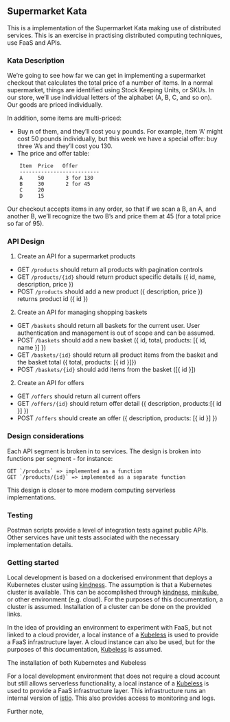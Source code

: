 ## Supermarket Kata

This is a implementation of the Supermarket Kata making use of distributed services. This is an exercise in practising distributed computing techniques, use FaaS and APIs.

### Kata Description

We’re going to see how far we can get in implementing a supermarket checkout that calculates the total price of a number of items. In a normal supermarket, things are identified using Stock Keeping Units, or SKUs. In our store, we’ll use individual letters of the alphabet (A, B, C, and so on). Our goods are priced individually.

In addition, some items are multi-priced:
 - Buy n of them, and they’ll cost you y pounds. For example, item ‘A’ might cost 50 pounds individually, but this week we have a special offer: buy three ‘A’s and they’ll cost you 130.
 - The price and offer table:
```
    Item  Price   Offer
    --------------------------
    A     50       3 for 130
    B     30       2 for 45
    C     20
    D     15
```

Our checkout accepts items in any order, so that if we scan a B, an A, and another B, we’ll recognize the two B’s and price them at 45 (for a total price so far of 95).

### API Design

1. Create an API for a supermarket products
 - GET `/products` should return all products with pagination controls
 - GET `/products/{id}` should return product specific details ({ id, name, description, price })
 - POST `/products` should add a new product ({ description, price }) returns product id ({ id })


2. Create an API for managing shopping baskets
 - GET `/baskets` should return all baskets for the current user. User authentication and management is out of scope and can be assumed.
 - POST `/baskets` should add a new basket ({ id, total, products: [{ id, name }] })
 - GET `/baskets/{id}` should return all product items from the basket and the basket total ({ total, products: [{ id }]})
 - POST `/baskets/{id}` should add items from the basket ([{ id }])

2. Create an API for offers
 - GET `/offers` should return all current offers
 - GET `/offers/{id}` should return offer detail ({ description, products:[{ id }] })
 - POST `/offers` should create an offer ({ description, products: [{ id }] })


### Design considerations

Each API segment is broken in to services. The design is broken into functions per segment - for instance:
```
GET `/products` => implemented as a function
GET `/products/{id}` => implemented as a separate function
```

This design is closer to more modern computing serverless implementations.

### Testing

Postman scripts provide a level of integration tests against public APIs. Other services have unit tests associated with the necessary implementation details.

### Getting started

Local development is based on a dockerised environment that deploys a Kubernetes cluster using [kindness](https://kubernetes.io/docs/setup/learning-environment/kind/). The assumption is that a Kubernetes cluster is available. This can be accomplished through [kindness](https://kubernetes.io/docs/setup/learning-environment/kind/), [minikube](https://kubernetes.io/docs/setup/learning-environment/minikube/), or other environment (e.g. cloud). For the purposes of this documentation, a cluster is assumed. Installation of a cluster can be done on the provided links.

In the idea of providing an environment to experiment with FaaS, but not linked to a cloud provider, a local instance of a [Kubeless](https://kubeless.io/) is used to provide a FaaS infrastructure layer. A cloud instance can also be used, but for the purposes of this documentation, [Kubeless](https://kubeless.io/) is assumed.

The installation of both Kubernetes and Kubeless

For a local development environment that does not require a cloud account but still allows serverless functionality, a local instance of a [Kubeless](https://kubeless.io/) is used to provide a FaaS infrastructure layer. This infrastructure runs an internal version of [istio](https://istio.io). This also provides access to monitoring and logs.

Further note,
